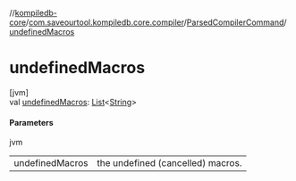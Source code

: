 //[kompiledb-core](../../../index.md)/[com.saveourtool.kompiledb.core.compiler](../index.md)/[ParsedCompilerCommand](index.md)/[undefinedMacros](undefined-macros.md)

# undefinedMacros

[jvm]\
val [undefinedMacros](undefined-macros.md): [List](https://kotlinlang.org/api/latest/jvm/stdlib/kotlin.collections/-list/index.html)&lt;[String](https://kotlinlang.org/api/latest/jvm/stdlib/kotlin/-string/index.html)&gt;

#### Parameters

jvm

| | |
|---|---|
| undefinedMacros | the undefined (cancelled) macros. |
